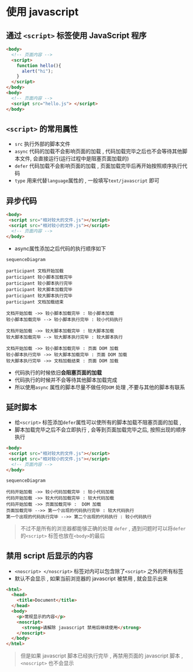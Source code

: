 
# 使用 javascript

## 通过 `<script>` 标签使用 JavaScript 程序

```html
<body>
  <!-- 页面内容 -->
  <script>
    function hello(){
      alert("hi");
    }
  </script>
</body>
<body>
  <!-- 页面内容 -->
  <script src="hello.js"> </script>
</body>
```

## `<script>` 的常用属性

- `src` 执行外部的脚本文件
- `async` 代码的加载不会影响页面的加载 , 代码加载完毕之后也不会等待其他脚本文件, 会直接运行(运行过程中是阻塞页面加载的)
- `defer` 代码加载不会影响页面的加载 , 页面加载完毕后再开始按照顺序执行代码
- `type` 用来代替`language`属性的 , 一般填写`text/javascript` 即可

## 异步代码

```html
<body>
 <script src="相对较大的文件.js"></script>
 <script src="相对较小的文件.js"></script>
  <!-- 页面内容 -->
</body>
```

- async属性添加之后代码的执行顺序如下

```mermaid
sequenceDiagram

participant 文档开始加载
participant 较小脚本加载完毕
participant 较小脚本执行完毕
participant 较大脚本加载完毕
participant 较大脚本执行完毕
participant 文档加载结束

文档开始加载 ->> 较小脚本加载完毕 : 较小脚本加载
较小脚本加载完毕 --> 较小脚本执行完毕 : 较小代码执行

文档开始加载 ->> 较大脚本加载完毕 : 较大脚本加载
较大脚本加载完毕 --> 较大脚本执行完毕 : 较大脚本执行

文档开始加载 ->> 较小脚本加载完毕 : 页面 DOM 加载
较小脚本执行完毕 ->> 较大脚本加载完毕 : 页面 DOM 加载
较大脚本执行完毕 ->> 文档加载结束 : 页面 DOM 加载
```

- 代码执行的时候依旧**会阻塞页面的加载**
- 代码执行的时候并不会等待其他脚本加载完成
- 所以使用`async` 属性的脚本尽量不做任何`DOM` 处理 ,不要与其他的脚本有联系

## 延时脚本

- 给`<script>` 标签添加`defer`属性可以使所有的脚本加载不阻塞页面的加载 ,
- 脚本加载完毕之后不会立即执行 , 会等到页面加载完毕之后, 按照出现的顺序执行

```html
<body>
 <script src="相对较大的文件.js"></script>
 <script src="相对较小的文件.js"></script>
  <!-- 页面内容 -->
</body>
```

```mermaid
sequenceDiagram

代码开始加载 ->> 较小代码加载完毕 : 较小代码加载
代码开始加载 ->> 较大代码加载完毕 : 较大代码加载
代码开始加载 ->> 页面加载完毕 :  DOM 加载
页面加载完毕 -->> 第一个出现的代码执行完毕 : 较大代码执行
第一个出现的代码执行完毕 -->> 第二个出现的代码执行 : 较小代码执行

```

> 不过不是所有的浏览器都能够正确的处理 `defer`  , 遇到问题时可以将`defer`的`<script>` 标签也放在`<body>`的最后

## 禁用 script 后显示的内容

- `<noscript> </noscript>` 标签对内可以包含除了`<script>` 之外的所有标签
- 默认不会显示 , 如果当前浏览器的 javascript 被禁用 , 就会显示出来

```html
<html>
  <head>
    <title>Document</title>
  </head>
  <body>
    <p>常规显示的内容</p>
    <noscript>
      <strong>请解除 javascript 禁用后继续使用</strong>
    </noscript>
  </body>
</html>
```

> 但是如果 javascript 脚本已经执行完毕 , 再禁用页面的 javascript 脚本 , `<noscript>` 也不会显示
